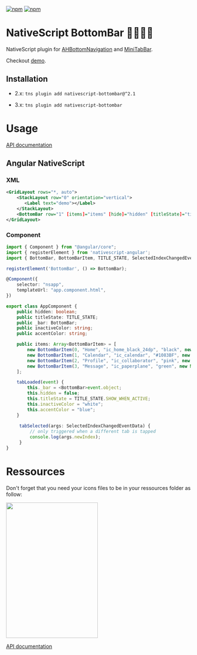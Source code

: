 [![npm](https://img.shields.io/npm/v/nativescript-bottombar.svg)](https://www.npmjs.com/package/nativescript-bottombar)
[![npm](https://img.shields.io/npm/dt/nativescript-bottombar.svg?label=npm%20downloads)](https://www.npmjs.com/package/nativescript-bottombar)

# NativeScript BottomBar :beers::fire::fr:

NativeScript plugin for [AHBottomNavigation](https://github.com/aurelhubert/ahbottomnavigation) and [MiniTabBar](https://github.com/D-32/MiniTabBar).

Checkout [demo](https://github.com/rhanbIT/nativescript-bottombar/blob/master/DEMO.md).

## Installation

- 2.x: `tns plugin add nativescript-bottombar@^2.1`

- 3.x: `tns plugin add nativescript-bottombar`

# Usage

[API documentation](https://github.com/rhanbIT/nativescript-bottombar/blob/master/API.md)

## Angular NativeScript

### XML
   
```xml
<GridLayout rows="*, auto">
    <StackLayout row="0" orientation="vertical">
       <Label text="demo"></Label>
    </StackLayout>
    <BottomBar row="1" [items]="items" [hide]="hidden" [titleState]="titleState" (loaded)="tabLoaded($event)" (tabSelected)="tabSelected($event)" [inactiveColor]="inactiveColor" [accentColor]="accentColor" colored="true"></BottomBar>
</GridLayout>
```
### Component

```typescript
import { Component } from "@angular/core";
import { registerElement } from 'nativescript-angular';
import { BottomBar, BottomBarItem, TITLE_STATE, SelectedIndexChangedEventData, Notification } from 'nativescript-bottombar';

registerElement('BottomBar', () => BottomBar);

@Component({
    selector: "nsapp",
    templateUrl: "app.component.html",
})

export class AppComponent {
    public hidden: boolean;
    public titleState: TITLE_STATE;
    public _bar: BottomBar;
    public inactiveColor: string;
    public accentColor: string;

    public items: Array<BottomBarItem> = [
        new BottomBarItem(0, "Home", "ic_home_black_24dp", "black", new Notification("blue", "white", "1")),
        new BottomBarItem(1, "Calendar", "ic_calendar", "#1083BF", new Notification("green", "blue", "1")),
        new BottomBarItem(2, "Profile", "ic_collaborator", "pink", new Notification("pink", "yellow", "1")),
        new BottomBarItem(3, "Message", "ic_paperplane", "green", new Notification("green", "red", "1"))
    ];

    tabLoaded(event) {
        this._bar = <BottomBar>event.object;
        this.hidden = false;
        this.titleState = TITLE_STATE.SHOW_WHEN_ACTIVE;
        this.inactiveColor = "white";
        this.accentColor = "blue";
    }
    
     tabSelected(args: SelectedIndexChangedEventData) {
         // only triggered when a different tab is tapped
         console.log(args.newIndex);
     }
}
```
# Ressources

Don't forget that you need your icons files to be in your ressources folder as follow:

<img src="https://raw.githubusercontent.com/rhanbIT/nativescript-bottombar/master/screenshots/ressources.png" width="250" height="368" />

[API documentation](https://github.com/rhanbIT/nativescript-bottombar/blob/master/API.md)
